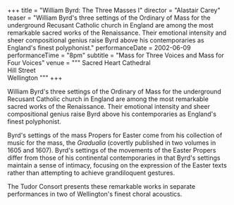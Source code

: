 +++
title = "William Byrd: The Three Masses I"
director = "Alastair Carey"
teaser = "William Byrd's three settings of the Ordinary of Mass for the underground Recusant Catholic church in England are among the most remarkable sacred works of the Renaissance. Their emotional intensity and sheer compositional genius raise Byrd above his contemporaries as England's finest polyphonist."
performanceDate = 2002-06-09
performanceTime = "8pm"
subtitle = "Mass for Three Voices and Mass for Four Voices"
venue = """
Sacred Heart Cathedral  
Hill Street  
Wellington
"""
+++

William Byrd's three settings of the Ordinary of Mass for the underground Recusant Catholic church in England are among the most remarkable sacred works of the Renaissance. Their emotional intensity and sheer compositional genius raise Byrd above his contemporaries as England's finest polyphonist.


Byrd's settings of the mass Propers for Easter come from his collection of music for the mass, the *Gradualia* (covertly published in two volumes in 1605 and 1607). Byrd's settings of the movements of the Easter Propers differ from those of his continental contemporaries in that Byrd's settings maintain a sense of intimacy, focusing on the expression of the Easter texts rather than attempting to achieve grandiloquent gestures.


The Tudor Consort presents these remarkable works in separate performances in two of Wellington's finest choral acoustics.
